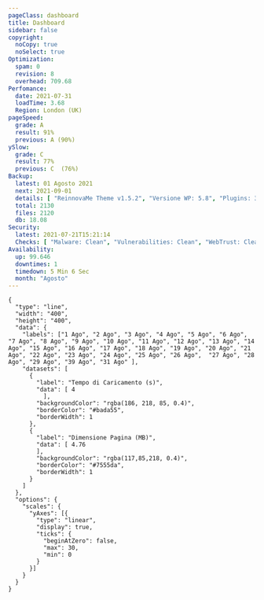 ```yaml
---
pageClass: dashboard
title: Dashboard
sidebar: false
copyright:
  noCopy: true
  noSelect: true
Optimization:
  spam: 0
  revision: 8
  overhead: 709.68
Perfomance:
  date: 2021-07-31
  loadTime: 3.68
  Region: London (UK)
pageSpeed:
  grade: A
  result: 91%
  previous: A (90%)
ySlow:
  grade: C
  result: 77%
  previous: C  (76%)
Backup:
  latest: 01 Agosto 2021
  next: 2021-09-01
  details: [ "ReinnovaMe Theme v1.5.2", "Versione WP: 5.8", "Plugins: 30", "Numero di Posts:  35", "Commenti Approvati: 0" ]
  total: 2130
  files: 2120
  db: 18.08
Security:
  latest: 2021-07-21T15:21:14
  Checks: [ "Malware: Clean", "Vulnerabilities: Clean", "WebTrust: Clean" ]
Availability:
  up: 99.646
  downtimes: 1
  timedown: 5 Min 6 Sec
  month: "Agosto"
---
```


<main
    data-color-mode="auto"
    data-light-theme="light"
    data-dark-theme="dark_dimmed"
    class="d-flex flex-justify-between flex-column flex-sm-row  flex-md-items-start">
<section
class="color-bg-secondary my-2 p-md-4 p-sm-2 border rounded col-sm-12 mx-1 col-md-8 flex-1">
<PerfomanceHeader />
<div class="d-flex flex-wrap flex-justify-around flex-sm-items-center">
<pageSpeed /> <ySlow />
</div>

<ChartBox>

```chart
{
  "type": "line",
  "width": "400",
  "height": "400",
  "data": {
    "labels": ["1 Ago", "2 Ago", "3 Ago", "4 Ago", "5 Ago", "6 Ago", "7 Ago", "8 Ago", "9 Ago", "10 Ago", "11 Ago", "12 Ago", "13 Ago", "14 Ago", "15 Ago", "16 Ago", "17 Ago", "18 Ago", "19 Ago", "20 Ago", "21 Ago", "22 Ago", "23 Ago", "24 Ago", "25 Ago", "26 Ago",  "27 Ago", "28 Ago", "29 Ago", "39 Ago", "31 Ago" ],
    "datasets": [
      {
        "label": "Tempo di Caricamento (s)",
        "data": [ 4
          ],
        "backgroundColor": "rgba(186, 218, 85, 0.4)",
        "borderColor": "#bada55",
        "borderWidth": 1
      },
      {
        "label": "Dimensione Pagina (MB)",
        "data": [ 4.76
        ],
        "backgroundColor": "rgba(117,85,218, 0.4)",
        "borderColor": "#7555da",
        "borderWidth": 1
      }
    ]
  },
  "options": {
    "scales": {
      "yAxes": [{
        "type": "linear",
        "display": true,
        "ticks": {
          "beginAtZero": false,
          "max": 30,
          "min": 0
        }
      }]
    }
  }
}
```
</ChartBox>

<OptimizationWidget />

<div class="container d-flex flex-column flex-sm-row">
  <DowntimeWidget class="col-sm-12 col-md-6 mx-auto" />
  <AxiosWp id="installed_pAgoins"  class="col-sm-12 col-md-6 color-bg-canvas rounded mt-3 color-bg-secondary" />
</div>

</section>


<section class="col-sm-12 col-md-3 mx-2">


<BackupCard />
<SecurityCard />

<ScanBot />

<HttpsStatus />

<UpdatesCard>

<PluginsTimeline />



</UpdatesCard>

</section>


</main>

<style>





</style>
